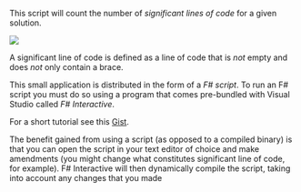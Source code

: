 This script will count the number of *significant lines of code* for a given solution.

![](http://i.imgur.com/Tk1oJYq.png)

A significant line of code is defined as a line of code that is *not* empty and does *not* only contain a brace.


This small application is distributed in the form of a *F# script*. To run an F# script you must do so using a program that comes pre-bundled with Visual Studio called *F# Interactive*.  

For a short tutorial see this [Gist](https://gist.github.com/ByteBlast/dbe3b263a26d0798423c).

The benefit gained from using a script (as opposed to a compiled binary) is that you can  open the script in your text editor of choice and make amendments (you might change what constitutes significant line of code, for example). F# Interactive will then dynamically compile the script, taking into account any changes that you made